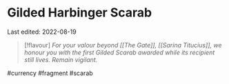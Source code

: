 # Gilded Harbinger Scarab
Last edited: 2022-08-19

> [!flavour]
> *For your valour beyond [[The Gate]], [[Sarina Titucius]], we honour you with the first Gilded Scarab awarded while its recipient still lives. Remain vigilant.*


#currency #fragment #scarab